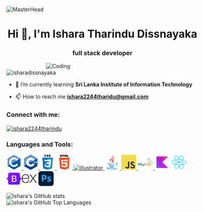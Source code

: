 ![MasterHead](https://1.bp.blogspot.com/-7A4WynwLsMw/XbBpCXG8fHI/AAAAAAAAMt4/uOa1bpLskYgrwGbllhSu2SDj_Mig8SXJQCLcBGAsYHQ/s1600/2000_600px.gif)
<h1 align="center">Hi 👋, I'm Ishara Tharindu Dissnayaka</h1>
<h3 align="center">full stack developer</h3>
<img align="right" alt="Coding" width="400" src="https://cdn.dribbble.com/users/1162077/screenshots/3848914/programmer.gif">


<p align="left"> <img src="https://komarev.com/ghpvc/?username=isharadissnayaka&label=Profile%20views&color=0e75b6&style=flat" alt="isharadissnayaka" /> </p>

- 🌱 I’m currently learning **Sri Lanka Institute of Information Technology**

- 📫 How to reach me **ishara2244tharidu@gmail.com**


<h3 align="left">Connect with me:</h3>
<p align="left">
<a href="https://www.instagram.com/__ish__ara/" target="blank"><img align="center" src="https://raw.githubusercontent.com/rahuldkjain/github-profile-readme-generator/master/src/images/icons/Social/instagram.svg" alt="ishara2244tharindu" height="30" width="40" /></a>
</p>

<h3 align="left">Languages and Tools:</h3>
<p align="left"> <a href="https://www.cprogramming.com/" target="_blank" rel="noreferrer"> <img src="https://raw.githubusercontent.com/devicons/devicon/master/icons/c/c-original.svg" alt="c" width="40" height="40"/> </a> <a href="https://www.w3schools.com/cpp/" target="_blank" rel="noreferrer"> <img src="https://raw.githubusercontent.com/devicons/devicon/master/icons/cplusplus/cplusplus-original.svg" alt="cplusplus" width="40" height="40"/> </a> <a href="https://www.w3schools.com/css/" target="_blank" rel="noreferrer"> <img src="https://raw.githubusercontent.com/devicons/devicon/master/icons/css3/css3-original-wordmark.svg" alt="css3" width="40" height="40"/> </a> <a href="https://www.w3.org/html/" target="_blank" rel="noreferrer"> <img src="https://raw.githubusercontent.com/devicons/devicon/master/icons/html5/html5-original-wordmark.svg" alt="html5" width="40" height="40"/> </a> <a href="https://www.adobe.com/in/products/illustrator.html" target="_blank" rel="noreferrer"> <img src="https://www.vectorlogo.zone/logos/adobe_illustrator/adobe_illustrator-icon.svg" alt="illustrator" width="40" height="40"/> </a> <a href="https://www.java.com" target="_blank" rel="noreferrer"> <img src="https://raw.githubusercontent.com/devicons/devicon/master/icons/java/java-original.svg" alt="java" width="40" height="40"/> </a> <a href="https://developer.mozilla.org/en-US/docs/Web/JavaScript" target="_blank" rel="noreferrer"> <img src="https://raw.githubusercontent.com/devicons/devicon/master/icons/javascript/javascript-original.svg" alt="javascript" width="40" height="40"/> </a> <a href="https://www.mysql.com/" target="_blank" rel="noreferrer"> <img src="https://raw.githubusercontent.com/devicons/devicon/master/icons/mysql/mysql-original-wordmark.svg" alt="mysql" width="40" height="40"/> </a> <img src="https://raw.githubusercontent.com/devicons/devicon/master/icons/kotlin/kotlin-original.svg" alt="kotlin" width="40" height="40"/> </a> <a href="https://www.photoshop.com/en" target="_blank" rel="noreferrer"> <img src="https://raw.githubusercontent.com/devicons/devicon/master/icons/react/react-original.svg" alt="react" width="40" height="40"/></a> 
<img src="https://raw.githubusercontent.com/devicons/devicon/master/icons/bootstrap/bootstrap-original.svg" alt="bootstrap" width="40" height="40"/></a><img src="https://raw.githubusercontent.com/devicons/devicon/master/icons/express/express-original.svg" alt="express" width="40" height="40"/></a>
<img src="https://raw.githubusercontent.com/devicons/devicon/master/icons/photoshop/photoshop-original.svg" alt="photoshop" width="40" height="40"/></a></p>


<div align="left">
    <img
        alt="Ishara's GitHub stats"
        src='https://github-readme-stats.vercel.app/api?username=isharadissnayaka&show_icons=true&include_all_commits=true&count_private=true&theme=github_dark'
    />
</div>

<div align="left">
    <img
        alt="ishara's GitHub Top Languages"
        src='https://github-readme-stats.vercel.app/api/top-langs?username=isharadissnayaka&layout=compact&langs_count=10&theme=github_dark'
    />
</div>
